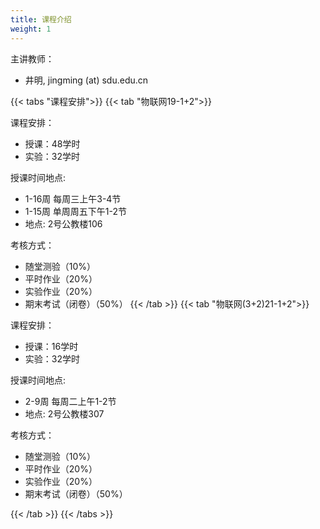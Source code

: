 ```yaml
---
title: 课程介绍
weight: 1
---
```


主讲教师：

- 井明, jingming (at) sdu.edu.cn

{{< tabs "课程安排">}}
{{< tab "物联网19-1+2">}}

课程安排：

- 授课：48学时
- 实验：32学时

授课时间地点:

- 1-16周 每周三上午3-4节
- 1-15周 单周周五下午1-2节
- 地点: 2号公教楼106

考核方式：

- 随堂测验（10%）
- 平时作业（20%）
- 实验作业（20%）
- 期末考试（闭卷）（50%）
{{< /tab >}}
{{< tab "物联网(3+2)21-1+2">}}

课程安排：

- 授课：16学时
- 实验：32学时

授课时间地点:

- 2-9周 每周二上午1-2节
- 地点: 2号公教楼307

考核方式：

- 随堂测验（10%）
- 平时作业（20%）
- 实验作业（20%）
- 期末考试（闭卷）（50%）

{{< /tab >}}
{{< /tabs >}}
